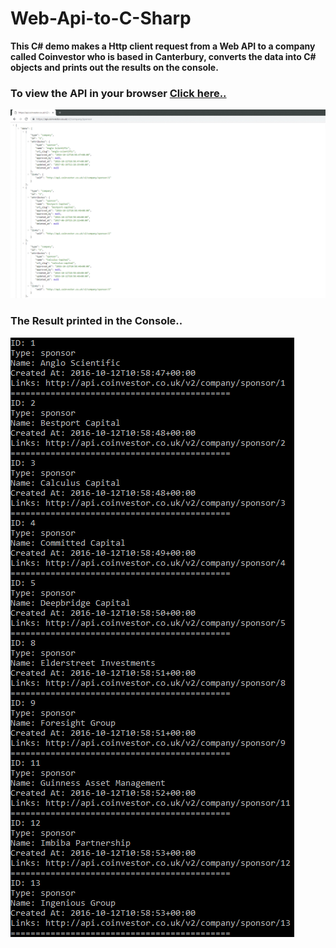 # Web-Api-to-C-Sharp

**This C# demo makes a Http client request from a Web API to a company called Coinvestor who is based in Canterbury, converts the data into C# objects and prints out the results on the console.**


### To view the API in your browser **[Click here..](https://api.coinvestor.co.uk/v2/company/sponsor)**
![](preview_gif/browserPreview.gif)



### The Result printed in the Console..
![](preview_gif/consolePreview.gif)

